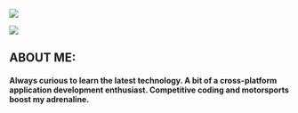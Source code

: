 [![](https://img.shields.io/badge/Gmail-deiividdlk@gmail.com-red)](mailto:deiividdlk@gmail.com)
<!-- [![](https://img.shields.io/badge/Telegram-%zKXDEX-blue)](https://t.me/zKXDEX) -->

![](https://media.discordapp.net/attachments/826854081989050401/959757869740343356/ReadmeGit.png)

## ABOUT ME: 

#### Always curious to learn the latest technology. A bit of a cross-platform application development enthusiast. Competitive coding and motorsports boost my adrenaline. <br><br>
